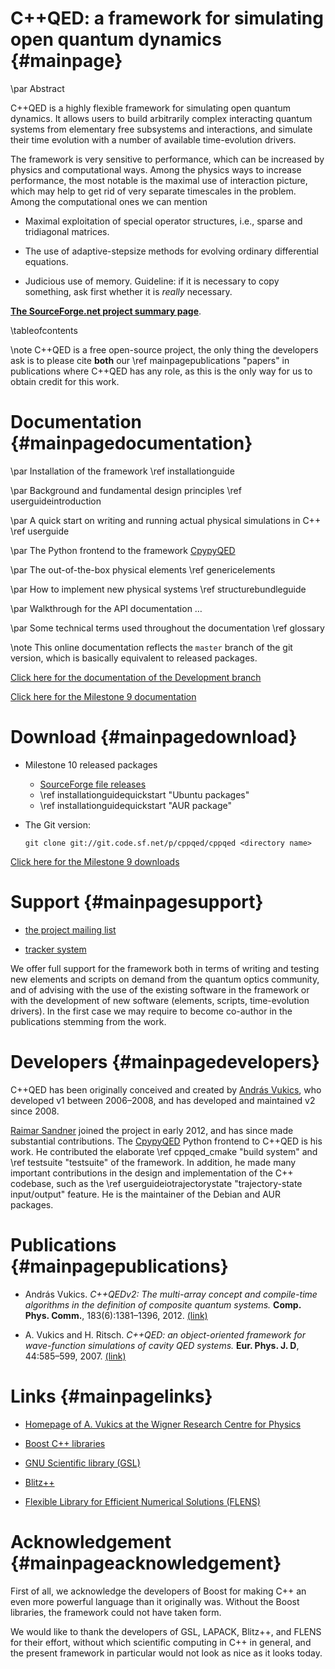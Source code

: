 C++QED: a framework for simulating open quantum dynamics {#mainpage}
========================================================

\par Abstract

C++QED is a highly flexible framework for simulating open quantum dynamics. It allows users to build arbitrarily complex interacting quantum systems from elementary free subsystems and interactions, and simulate their time evolution with a number of available time-evolution drivers.

The framework is very sensitive to performance, which can be increased by physics and computational ways. Among the physics ways to increase performance, the most notable is the maximal use of interaction picture, which may help to get rid of very separate timescales in the problem. Among the computational ones we can mention

- Maximal exploitation of special operator structures, i.e., sparse and tridiagonal matrices.

- The use of adaptive-stepsize methods for evolving ordinary differential equations.

- Judicious use of memory. Guideline: if it is necessary to copy something, ask first whether it is *really* necessary.


[<strong>The SourceForge.net project summary page</strong>](http://sourceforge.net/projects/cppqed/).

\tableofcontents

\note C++QED is a free open-source project, the only thing the developers ask is to please cite **both** our \ref mainpagepublications "papers" in publications where C++QED has any role, as this is the only way for us to obtain credit for this work.


Documentation {#mainpagedocumentation}
=============

\par Installation of the framework
\ref installationguide

\par Background and fundamental design principles
\ref userguideintroduction

\par A quick start on writing and running actual physical simulations in C++
\ref userguide

\par The Python frontend to the framework
[CpypyQED](\cpypyqedMainPage)

\par The out-of-the-box physical elements
\ref genericelements

\par How to implement new physical systems
\ref structurebundleguide

\par Walkthrough for the API documentation
…

\par Some technical terms used throughout the documentation
\ref glossary

\note This online documentation reflects the `master` branch of the git version, which is basically equivalent to released packages.

[Click here for the documentation of the Development branch](http://cppqed.sourceforge.net/Development/)

[Click here for the Milestone 9 documentation](http://cppqed.sourceforge.net/oldSphinx/)


Download {#mainpagedownload}
========

- Milestone 10 released packages

  - [SourceForge file releases](http://sourceforge.net/projects/cppqed/files/C%2B%2BQED/v2m10)
  - \ref installationguidequickstart "Ubuntu packages"
  - \ref installationguidequickstart "AUR package"

- The Git version:

      git clone git://git.code.sf.net/p/cppqed/cppqed <directory name>

[Click here for the Milestone 9 downloads](http://cppqed.sourceforge.net/oldSphinx/#download)


Support {#mainpagesupport}
=======

- [the project mailing list](http://sourceforge.net/p/cppqed/mailman/cppqed-support/)

- [tracker system](http://sourceforge.net/p/cppqed/_list/tickets/)

We offer full support for the framework both in terms of writing and testing new elements and scripts on demand from the quantum optics community, and of advising with the use of the existing software in the framework or with the development of new software (elements, scripts, time-evolution drivers). In the first case we may require to become co-author in the publications stemming from the work.


Developers {#mainpagedevelopers}
==========

C++QED has been originally conceived and created by [András Vukics](http://optics.szfki.kfki.hu/Vukics/Vukics), who developed v1 between 2006–2008, and has developed and maintained v2 since 2008.

[Raimar Sandner](http://www.uibk.ac.at/th-physik/people/staffdb/660275.xml) joined the project in early 2012, and has since made substantial contributions. The [CpypyQED](\cpypyqedMainPage) Python frontend to C++QED is his work. He contributed the elaborate \ref cppqed_cmake "build system" and \ref testsuite "testsuite" of the framework. In addition, he made many important contributions in the design and implementation of the C++ codebase, such as the \ref userguideiotrajectorystate "trajectory-state input/output" feature. He is the maintainer of the Debian and AUR packages.


Publications {#mainpagepublications}
============

- András Vukics. *C++QEDv2: The multi-array concept and compile-time algorithms in the definition of composite quantum systems.* **Comp. Phys. Comm.**, 183(6):1381–1396, 2012. [(link)](http://www.sciencedirect.com/science/article/pii/S0010465512000562)

- A. Vukics and H. Ritsch. *C++QED: an object-oriented framework for wave-function simulations of cavity QED systems.* **Eur. Phys. J. D**, 44:585–599, 2007. [(link)](http://link.springer.com/article/10.1140%2Fepjd%2Fe2007-00210-x)

Links {#mainpagelinks}
=====

- [Homepage of A. Vukics at the Wigner Research Centre for Physics](http://optics.szfki.kfki.hu/Vukics/Vukics)

- [Boost C++ libraries](http://www.boost.org)

- [GNU Scientific library (GSL)](http://www.gnu.org/software/gsl)

* [Blitz++](http://blitz.sourceforge.net)

* [Flexible Library for Efficient Numerical Solutions (FLENS)](http://flens.sourceforge.net)


Acknowledgement {#mainpageacknowledgement}
===============

First of all, we acknowledge the developers of Boost for making C++ an even more powerful language than it originally was. Without the Boost libraries, the framework could not have taken form.

We would like to thank the developers of GSL, LAPACK, Blitz++, and FLENS for their effort, without which scientific computing in C++ in general, and the present framework in particular would not look as nice as it looks today.
